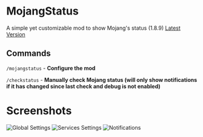 # MojangStatus
A simple yet customizable mod to show Mojang's status (1.8.9)
[Latest Version](https://github.com/GamingGeek/MojangStatus/releases/latest)

## Commands
`/mojangstatus` - **Configure the mod**

`/checkstatus` - **Manually check Mojang status (will only show notifications if it has changed since last check and debug is not enabled)**

# Screenshots
![Global Settings](https://i.inv.wtf/8fYJoQDF.png)
![Services Settings](https://i.inv.wtf/e0vxTdzY.png)
![Notifications](https://i.inv.wtf/nO96UNjw.png)
